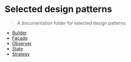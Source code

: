 ﻿# Selected design patterns

> A documentation folder for selected design patterns.

* [Builder](./Builder/Readme.md)
* [Facade](./Facade/Readme.md)
* [Observer](./Observer/Readme.md)
* [State](./State/Readme.md)
* [Strategy](./Strategy/Readme.md)

